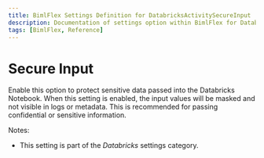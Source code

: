 ```yaml
---
title: BimlFlex Settings Definition for DatabricksActivitySecureInput
description: Documentation of settings option within BimlFlex for DatabricksActivitySecureInput
tags: [BimlFlex, Reference]
---
```


# Secure Input

Enable this option to protect sensitive data passed into the Databricks Notebook. When this setting is enabled, the input values will be masked and not visible in logs or metadata. This is recommended for passing confidential or sensitive information.

Notes:

* This setting is part of the *Databricks* settings category.

